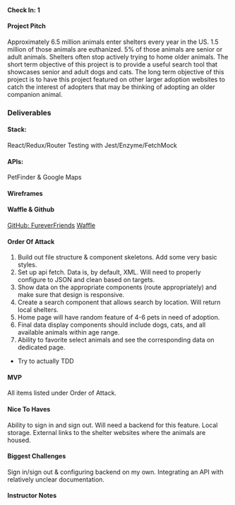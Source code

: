 #### Check In: 1

#### Project Pitch
 Approximately 6.5 million animals enter shelters every year in the US. 1.5 million of those animals are euthanized. 5% of those animals are senior or adult animals. Shelters often stop actively trying to home older animals. The short term objective of this project is to provide a useful search tool that showcases senior and adult dogs and cats. The long term objective of this project is to have this project featured on other larger adoption websites to catch the interest of adopters that may be thinking of adopting an older companion animal.

### Deliverables

#### Stack:
 React/Redux/Router
 Testing with Jest/Enzyme/FetchMock

#### APIs:
 PetFinder & Google Maps

#### Wireframes

#### Waffle & Github
 [GitHub: FureverFriends](https://github.com/mollyfoz/FureverFriends)
 [Waffle](https://waffle.io/mollyfoz/FureverFriends)

#### Order Of Attack
 1. Build out file structure & component skeletons. Add some very basic styles.
 2. Set up api fetch. Data is, by default, XML. Will need to properly configure to JSON and clean based on targets.
 3. Show data on the appropriate components (route appropriately) and make sure that design is responsive.
 4. Create a search component that allows search by location. Will return local shelters.
 5. Home page will have random feature of 4-6 pets in need of adoption.
 6. Final data display components should include dogs, cats, and all available animals within age range.
 7. Ability to favorite select animals and see the corresponding data on dedicated page.
 * Try to actually TDD

#### MVP
 All items listed under Order of Attack.

#### Nice To Haves
 Ability to sign in and sign out. Will need a backend for this feature.
 Local storage.
 External links to the shelter websites where the animals are housed.

#### Biggest Challenges
 Sign in/sign out & configuring backend on my own.
 Integrating an API with relatively unclear documentation.

#### Instructor Notes
